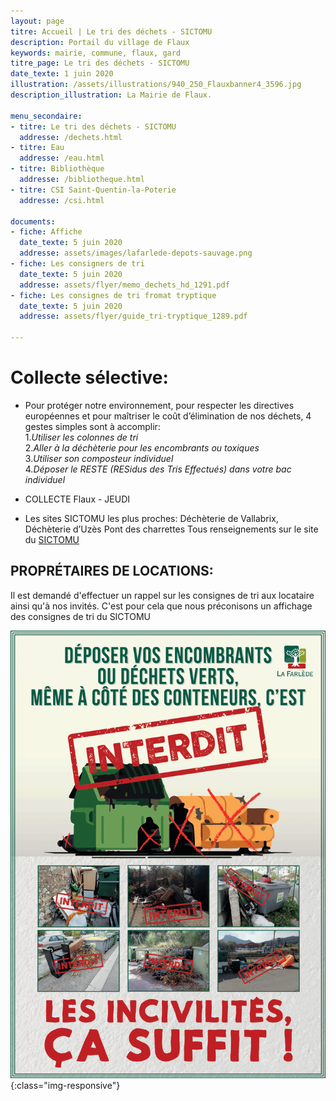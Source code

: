 ```yaml
---
layout: page
titre: Accueil | Le tri des déchets - SICTOMU
description: Portail du village de Flaux
keywords: mairie, commune, flaux, gard
titre_page: Le tri des déchets - SICTOMU
date_texte: 1 juin 2020
illustration: /assets/illustrations/940_250_Flauxbanner4_3596.jpg
description_illustration: La Mairie de Flaux.

menu_secondaire:
- titre: Le tri des déchets - SICTOMU
  addresse: /dechets.html
- titre: Eau
  addresse: /eau.html
- titre: Bibliothèque
  addresse: /bibliotheque.html
- titre: CSI Saint-Quentin-la-Poterie
  addresse: /csi.html
  
documents:
- fiche: Affiche
  date_texte: 5 juin 2020
  addresse: assets/images/lafarlede-depots-sauvage.png
- fiche: Les consigners de tri
  date_texte: 5 juin 2020
  addresse: assets/flyer/memo_dechets_hd_1291.pdf
- fiche: Les consignes de tri fromat tryptique
  date_texte: 5 juin 2020
  addresse: assets/flyer/guide_tri-tryptique_1289.pdf
  
---
```


# Collecte sélective:

* Pour protéger notre environnement, pour respecter les directives européennes et pour maîtriser le coût d’élimination de nos déchets, 4 gestes simples sont à accomplir: <br>
1._Utiliser les colonnes de tri_<br>
2._Aller à la déchèterie pour les encombrants ou toxiques_<br> 
3._Utiliser son composteur individuel_<br>
4._Déposer le RESTE (RESidus des Tris Effectués) dans votre bac individuel_<br>

* COLLECTE Flaux - JEUDI

* Les sites SICTOMU les plus proches: Déchèterie de Vallabrix, Déchèterie d’Uzès Pont des charrettes
Tous renseignements sur le site du <a href="http://www.sictomu.org">SICTOMU</a>

## PROPRÉTAIRES DE LOCATIONS: 
Il est demandé d'effectuer un rappel sur les consignes de tri aux locataire ainsi qu'à nos invités. C'est pour cela que nous préconisons un affichage des consignes de tri du SICTOMU


![depot sauvage](assets/images/lafarlede-depots-sauvage.png){:class="img-responsive"}

